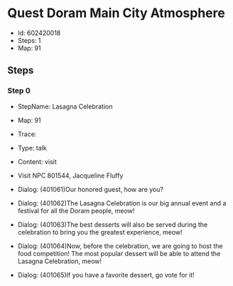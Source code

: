 # Quest Doram Main City Atmosphere

- Id: 602420018
- Steps: 1
- Map: 91

## Steps

### Step 0
- StepName:  Lasagna Celebration
- Map:  91
- Trace:  
- Type:  talk
- Content:  visit
- Visit NPC 801544, Jacqueline Fluffy

- Dialog: (401061)Our honored guest, how are you?
- Dialog: (401062)The Lasagna Celebration is our big annual event and a festival for all the Doram people, meow!
- Dialog: (401063)The best desserts will also be served during the celebration to bring you the greatest experience, meow!
- Dialog: (401064)Now, before the celebration, we are going to host the food competition! The most popular dessert will be able to attend the Lasagna Celebration, meow!
- Dialog: (401065)If you have a favorite dessert, go vote for it!



